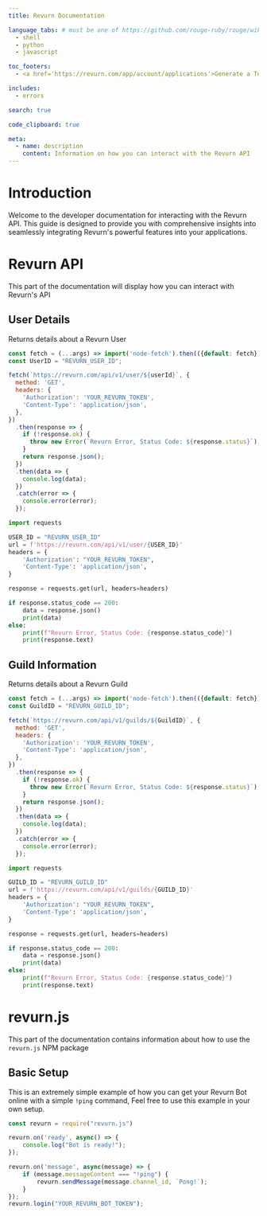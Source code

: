 ```yaml
---
title: Revurn Documentation

language_tabs: # must be one of https://github.com/rouge-ruby/rouge/wiki/List-of-supported-languages-and-lexers
  - shell
  - python
  - javascript

toc_footers:
  - <a href='https://revurn.com/app/account/applications'>Generate a Token</a>

includes:
  - errors

search: true

code_clipboard: true

meta:
  - name: description
    content: Information on how you can interact with the Revurn API
---
```


# Introduction
Welcome to the developer documentation for interacting with the Revurn API. This guide is designed to provide you with comprehensive insights into seamlessly integrating Revurn's powerful features into your applications. 

# Revurn API
This part of the documentation will display how you can interact with Revurn's API

## User Details
Returns details about a Revurn User

```javascript
const fetch = (...args) => import('node-fetch').then(({default: fetch}) => fetch(...args));
const UserID = "REVURN_USER_ID";

fetch(`https://revurn.com/api/v1/user/${userId}`, {
  method: 'GET',
  headers: {
    'Authorization': 'YOUR_REVURN_TOKEN',
    'Content-Type': 'application/json',
  },
})
  .then(response => {
    if (!response.ok) {
      throw new Error(`Revurn Error, Status Code: ${response.status}`);
    }
    return response.json();
  })
  .then(data => {
    console.log(data);
  })
  .catch(error => {
    console.error(error);
  });
```

```python
import requests

USER_ID = "REVURN_USER_ID"
url = f'https://revurn.com/api/v1/user/{USER_ID}'
headers = {
    'Authorization': "YOUR_REVURN_TOKEN",
    'Content-Type': 'application/json',
}

response = requests.get(url, headers=headers)

if response.status_code == 200:
    data = response.json()
    print(data)
else:
    print(f"Revurn Error, Status Code: {response.status_code}")
    print(response.text)
```

## Guild Information
Returns details about a Revurn Guild

```javascript
const fetch = (...args) => import('node-fetch').then(({default: fetch}) => fetch(...args));
const GuildID = "REVURN_GUILD_ID";

fetch(`https://revurn.com/api/v1/guilds/${GuildID}`, {
  method: 'GET',
  headers: {
    'Authorization': 'YOUR_REVURN_TOKEN',
    'Content-Type': 'application/json',
  },
})
  .then(response => {
    if (!response.ok) {
      throw new Error(`Revurn Error, Status Code: ${response.status}`);
    }
    return response.json();
  })
  .then(data => {
    console.log(data);
  })
  .catch(error => {
    console.error(error);
  });
```

```python
import requests

GUILD_ID = "REVURN_GUILD_ID"
url = f'https://revurn.com/api/v1/guilds/{GUILD_ID}'
headers = {
    'Authorization': "YOUR_REVURN_TOKEN",
    'Content-Type': 'application/json',
}

response = requests.get(url, headers=headers)

if response.status_code == 200:
    data = response.json()
    print(data)
else:
    print(f"Revurn Error, Status Code: {response.status_code}")
    print(response.text)
```

# revurn.js
This part of the documentation contains information about how to use the `revurn.js` NPM package

## Basic Setup
This is an extremely simple example of how you can get your Revurn Bot online with a simple `!ping` command, Feel free to use this example in your own setup.

```javascript
const revurn = require("revurn.js")

revurn.on('ready', async() => {
    console.log("Bot is ready!");
});

revurn.on('message', async(message) => {
    if (message.messageContent === "!ping") {
        revurn.sendMessage(message.channel_id, `Pong!`);
    }
});
revurn.login("YOUR_REVURN_BOT_TOKEN");
```
